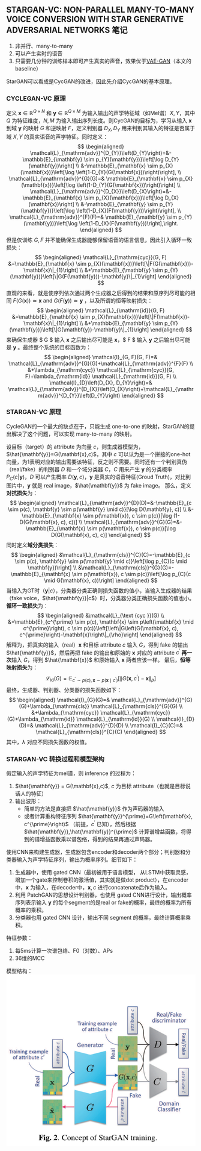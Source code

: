 <!--
 * @Author: error: git config user.name && git config user.email & please set dead value or install git
 * @Date: 2022-07-11 10:15:38
 * @LastEditors: error: git config user.name && git config user.email & please set dead value or install git
 * @LastEditTime: 2022-07-11 18:14:29
 * @FilePath: \PA\starGAN-vc.md
 * @Description: 这是默认设置,请设置`customMade`, 打开koroFileHeader查看配置 进行设置: https://github.com/OBKoro1/koro1FileHeader/wiki/%E9%85%8D%E7%BD%AE
-->
## STARGAN-VC: NON-PARALLEL MANY-TO-MANY VOICE CONVERSION WITH STAR GENERATIVE ADVERSARIAL NETWORKS 笔记
1. 非并行、many-to-many
2. 可以产生实时的语音
3. 只需要几分钟的训练样本即可产生真实的声音，效果优于[VAE-GAN](https://arxiv.org/abs/1704.00849)（本文的baseline）


StarGAN可以看成是CycGAN的改进，因此先介绍CycGAN的基本原理。
### CYCLEGAN-VC 原理
定义 $\mathbf{x} \in \mathbb{R} ^{ Q \times N}$ 和 $\mathbf{y} \in \mathbb{R} ^ {Q \times M}$ 为输入输出的声学特征域（如Mel谱）$X,Y$，其中 $Q$ 为特征维度，$N,M$ 为输入输出序列长度。则CycGAN的目标为，学习从输入 $\mathbf{x}$ 到域 $\mathbf{y}$ 的映射 $G$ 和逆映射 $F$，定义判别器 $D_X,D_Y$ 用来判别其输入的特征是否属于域 $X,Y$ 的真实语音的声学特征。同时定义：
$$
\begin{aligned}
\mathcal{L}_{\mathrm{adv}}^{D_{Y}}\left(D_{Y}\right)=&-\mathbb{E}_{\mathbf{y} \sim p_{Y}(\mathbf{y})}\left[\log D_{Y}(\mathbf{y})\right] \\
&-\mathbb{E}_{\mathbf{x} \sim p_{X}(\mathbf{x})}\left[\log \left(1-D_{Y}(G(\mathbf{x}))\right)\right], \\
\mathcal{L}_{\mathrm{adv}}^{G}(G)=& \mathbb{E}_{\mathbf{x} \sim p_{X}(\mathbf{x})}\left[\log \left(1-D_{Y}(G(\mathbf{x}))\right)\right] \\
\mathcal{L}_{\mathrm{adv}}^{D_{X}}\left(D_{X}\right)=&-\mathbb{E}_{\mathbf{x} \sim p_{X}(\mathbf{x})}\left[\log D_{X}(\mathbf{x})\right] \\
&-\mathbb{E}_{\mathbf{y} \sim p_{Y}(\mathbf{y})}\left[\log \left(1-D_{X}(F(\mathbf{y}))\right)\right], \\
\mathcal{L}_{\mathrm{adv}}^{F}(F)=& \mathbb{E}_{\mathbf{y} \sim p_{Y}(\mathbf{y})}\left[\log \left(1-D_{X}(F(\mathbf{y}))\right],\right.
\end{aligned}
$$
但是仅训练 $G,F$ 并不能确保生成器能够保留语音的语言信息，因此引入循环一致损失：
$$
\begin{aligned}
\mathcal{L}_{\mathrm{cyc}}(G, F) &=\mathbb{E}_{\mathbf{x} \sim p_{X}(\mathbf{x})}\left[\|F(G(\mathbf{x}))-\mathbf{x}\|_{1}\right] \\
&+\mathbb{E}_{\mathbf{y} \sim p_{Y}(\mathbf{y})}\left[\|G(F(\mathbf{y}))-\mathbf{y}\|_{1}\right]
\end{aligned}
$$
直观的来看，就是使序列依次通过两个生成器之后得到的结果和原序列尽可能的相同 $F(G(\mathbf{x})) \simeq \mathbf{x} \text { and } G(F(\mathbf{y})) \simeq \mathbf{y}$ ，以及所谓的恒等映射损失：
$$
\begin{aligned}
\mathcal{L}_{\mathrm{id}}(G, F) &=\mathbb{E}_{\mathbf{x} \sim p_{X}(\mathbf{x})}\left[\|F(\mathbf{x})-\mathbf{x}\|_{1}\right] \\
&+\mathbb{E}_{\mathbf{y} \sim p_{Y}(\mathbf{y})}\left[\|G(\mathbf{y})-\mathbf{y}\|_{1}\right]
\end{aligned}
$$
来确保生成器 $ G $ 输入 $\mathbf{x}$ 之后输出尽可能是 $\mathbf{x}$，$ F $ 输入 $\mathbf{y}$ 之后输出尽可能是 $\mathbf{y}$ 。最终整个系统的目标函数为：
$$
\begin{aligned}
\mathcal{I}_{G, F}(G, F)=& \mathcal{L}_{\mathrm{adv}}^{G}(G)+\mathcal{L}_{\mathrm{adv}}^{F}(F) \\
&+\lambda_{\mathrm{cyc}} \mathcal{L}_{\mathrm{cyc}}(G, F)+\lambda_{\mathrm{id}} \mathcal{L}_{\mathrm{id}}(G, F) \\
\mathcal{I}_{D}\left(D_{X}, D_{Y}\right)=& \mathcal{L}_{\mathrm{adv}}^{D_{X}}\left(D_{X}\right)+\mathcal{L}_{\mathrm{adv}}^{D_{Y}}\left(D_{Y}\right)
\end{aligned}
$$

### STARGAN-VC 原理
CycleGAN的一个最大的缺点在于，只能生成 one-to-one 的映射，StarGAN的提出解决了这个问题，可以实现 many-to-many 的映射。

设目标（target）的 attribute 为向量 $c$，则生成器模型为，$\hat{\mathbf{y}}=G(\mathbf{x},c)$，其中 $c$ 可以认为是一个拼接的one-hot向量，为1表明对应的输出需要该特征，反之则不需要。同时还有一个判别真伪（real/fake）的判别器 $D$ 和一个域分类器 $C$，$C$ 用来产生 $\mathbf{y}$ 的分类概率 $P_C(c|\mathbf{y})$，$D$ 可以产生概率 $D(\mathbf{y},c)$，$\mathbf{y}$ 是真实的语音特征(Groud Truth)，对比到图片中，$\mathbf{y}$ 就是 real image，$\hat{\mathbf{y}}$ 为 fake image。
那么，定义**对抗损失**为：
$$
\begin{aligned}
\mathcal{L}_{\mathrm{adv}}^{D}(D)=&-\mathbb{E}_{c \sim p(c), \mathbf{y} \sim p(\mathbf{y} \mid c)}[\log D(\mathbf{y}, c)] \\
&-\mathbb{E}_{\mathbf{x} \sim p(\mathbf{x}), c \sim p(c)}[\log (1-D(G(\mathbf{x}, c), c))] \\
\mathcal{L}_{\mathrm{adv}}^{G}(G)=&-\mathbb{E}_{\mathbf{x} \sim p(\mathbf{x}), c \sim p(c)}[\log D(G(\mathbf{x}, c), c)]
\end{aligned}
$$
同时定义**域分类损失**：
$$
\begin{aligned}
&\mathcal{L}_{\mathrm{cls}}^{C}(C)=-\mathbb{E}_{c \sim p(c), \mathbf{y} \sim p(\mathbf{y} \mid c)}\left[\log p_{C}(c \mid \mathbf{y})\right] \\
&\mathcal{L}_{\mathrm{cls}}^{G}(G)=-\mathbb{E}_{\mathbf{x} \sim p(\mathbf{x}), c \sim p(c)}\left[\log p_{C}(c \mid G(\mathbf{x}, c))\right]
\end{aligned}
$$
当输入为GT时（${\mathbf{y}}|c$），分类器分类正确则损失函数的值小，当输入生成器的结果（fake voice，$\hat{\mathbf{y}}|c$）时，分类器分类正确损失函数的值也小。
**循环一致损失**为：
$$
\begin{aligned}
&\mathcal{L}_{\text {cyc }}(G) \\
&=\mathbb{E}_{c^{\prime} \sim p(c), \mathbf{x} \sim p\left(\mathbf{x} \mid c^{\prime}\right), c \sim p(c)}\left[\left\|G\left(G(\mathbf{x}, c), c^{\prime}\right)-\mathbf{x}\right\|_{\rho}\right]
\end{aligned}
$$
解释为，把真实的输入（real）$\mathbf{x}$ 和目标 attribute $c$ 输入 $G$，得到 fake 的输出 $\hat{\mathbf{y}}$，然后再把 fake 的输出和原始的 $\mathbf{x}$ 对应的 attribute $c^\prime$ **再一次**输入 $G$，得到 $\hat{\mathbf{x}}$ 和原始输入 $\mathbf{x}$ 两者应该一样。
最后，**恒等映射损失**为：
$$
\mathcal{L}_{\mathrm{id}}(G)=\mathbb{E}_{c^{\prime} \sim p(c), \mathbf{x} \sim p\left(\mathbf{x} \mid c^{\prime}\right)}\left[\left\|G\left(\mathbf{x}, c^{\prime}\right)-\mathbf{x}\right\|_{\rho}\right]
$$
最终，生成器、判别器、分类器的损失函数如下：
$$
\begin{aligned}
\mathcal{I}_{G}(G)=& \mathcal{L}_{\mathrm{adv}}^{G}(G)+\lambda_{\mathrm{cls}} \mathcal{L}_{\mathrm{cls}}^{G}(G) \\
&+\lambda_{\mathrm{cyc}} \mathcal{L}_{\mathrm{cyc}}(G)+\lambda_{\mathrm{id}} \mathcal{L}_{\mathrm{id}}(G) \\
\mathcal{I}_{D}(D)=& \mathcal{L}_{\mathrm{adv}}^{D}(D) \\
\mathcal{I}_{C}(C)=& \mathcal{L}_{\mathrm{cls}}^{C}(C)
\end{aligned}
$$
其中，$\lambda$ 对应不同损失函数的权值。

### STARGAN-VC 转换过程和模型架构
假定输入的声学特征为mel谱，则 inference 的过程为：
1. $\hat{\mathbf{y}} = G(\mathbf{x},c)$, $c$ 为目标 attribute（也就是目标说话人的特征）
2. 输出波形：
   + 简单的方法是直接把 $\hat{\mathbf{y}}$ 作为声码器的输入
   + 或者计算重构特征序列 $\hat{\mathbf{y}}^{\prime}=G\left(\mathbf{x}, c^{\prime}\right)$ （前提，$c^\prime$ 已知），然后根据 $\hat{\mathbf{y}},\hat{\mathbf{y}}^{\prime}$ 计算谱增益函数，将得到的谱增益函数乘以谱包络，得到的结果再通过声码器。
  
使用CNN来构建生成器，生成器包含encoder和decoder两个部分；判别器和分类器输入为声学特征序列，输出为概率序列。细节如下：
1. 生成器中，使用 gated CNN（最初被用于语言模型， 从LSTM中获取灵感，增加一个gate来控制卷积的激活值，其实就是做dot product），在encoder中，$\mathbf{x}$ 为输入，在decoder中，$\mathbf{x}, c$ 进行concatenate后作为输入。
2. 利用 PatchGAN的思想设计判别器，也使用 gated CNN进行设计，输出概率序列表示输入 $\mathbf{y}$ 的每个segment的是real or fake的概率，最终的概率为所有概率的乘积。
3. 分类器也用 gated CNN 设计，输出不同 segment 的概率，最终计算概率乘积。

特征参数：
1. 每5ms计算一次谱包络、F0（对数）、APs
2. 36维的MCC

模型结构：
![1657522426050](image/starGAN-vc/1657522426050.png)